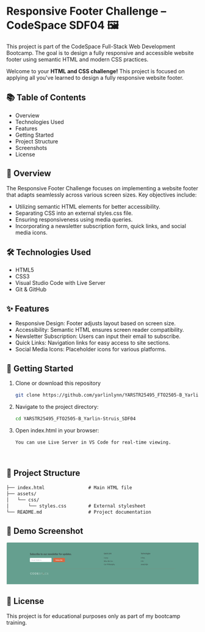 # Responsive Footer Challenge – CodeSpace SDF04 🖼️

This project is part of the CodeSpace Full-Stack Web Development Bootcamp. The goal is to design a fully responsive and accessible website footer using semantic HTML and modern CSS practices.

Welcome to your **HTML and CSS challenge!** This project is focused on applying all you've learned to design a fully responsive website footer.  

## 📚 Table of Contents
- Overview
- Technologies Used
- Features
- Getting Started
- Project Structure
- Screenshots
- License

## 📝 Overview
The Responsive Footer Challenge focuses on implementing a website footer that adapts seamlessly across various screen sizes. Key objectives include:
- Utilizing semantic HTML elements for better accessibility.
- Separating CSS into an external styles.css file.
- Ensuring responsiveness using media queries.
- Incorporating a newsletter subscription form, quick links, and social media icons.

## 🛠️ Technologies Used
- HTML5
- CSS3
- Visual Studio Code with Live Server
- Git & GitHub

## ✨ Features
- Responsive Design: Footer adjusts layout based on screen size.
- Accessibility: Semantic HTML ensures screen reader compatibility.
- Newsletter Subscription: Users can input their email to subscribe.
- Quick Links: Navigation links for easy access to site sections.
- Social Media Icons: Placeholder icons for various platforms.

## 🚀 Getting Started
1. Clone or download this repository
    ```bash
    git clone https://github.com/yarlinlynn/YARSTR25495_FTO2505-B_Yarlin-Struis_SDF04.git
2. Navigate to the project directory:
    ```bash
    cd YARSTR25495_FTO2505-B_Yarlin-Struis_SDF04
3. Open index.html in your browser:
    ```bash
    You can use Live Server in VS Code for real-time viewing.
</br>

## 📁 Project Structure
```plaintext
├── index.html                # Main HTML file
├── assets/
│   └── css/
│       └── styles.css        # External stylesheet
└── README.md                 # Project documentation
``` 
## 📸 Demo Screenshot
![alt text](assets/images/responsive-desktop.png)

## 📄 License
This project is for educational purposes only as part of my bootcamp training.
